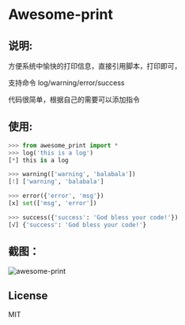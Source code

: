 # Awesome-print

## 说明:

方便系统中愉快的打印信息，直接引用脚本，打印即可，

支持命令 log/warning/error/success 

代码很简单，根据自己的需要可以添加指令

## 使用:

```python
>>> from awesome_print import *
>>> log('this is a log')
[*] this is a log

>>> warning(['warning', 'balabala'])
[!] ['warning', 'balabala']

>>> error({'error', 'msg'})
[x] set(['msg', 'error'])

>>> success({'success': 'God bless your code!'})
[√] {'success': 'God bless your code!'}
```

## 截图：

![awesome-print](http://opbkao85k.bkt.clouddn.com/awesome-print.png)

## License

MIT